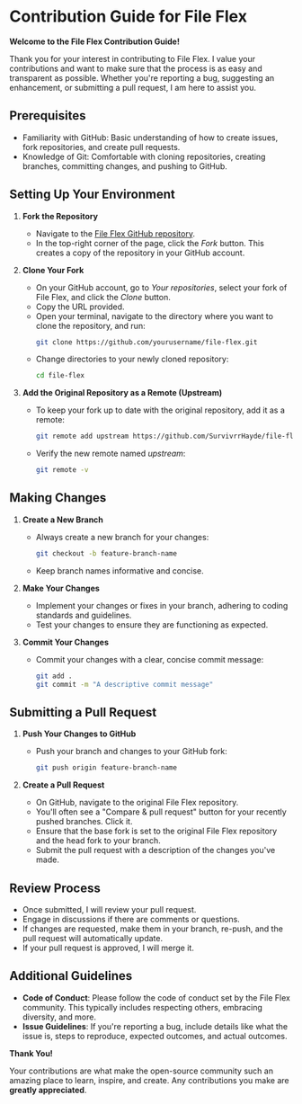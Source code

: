 # Contribution Guide for File Flex

**Welcome to the File Flex Contribution Guide!**

Thank you for your interest in contributing to File Flex. I value your contributions and want to make sure that the process is as easy and transparent as possible. Whether you're reporting a bug, suggesting an enhancement, or submitting a pull request, I am here to assist you.

## Prerequisites

- Familiarity with GitHub: Basic understanding of how to create issues, fork repositories, and create pull requests.
- Knowledge of Git: Comfortable with cloning repositories, creating branches, committing changes, and pushing to GitHub.

## Setting Up Your Environment

1. **Fork the Repository**
   - Navigate to the [File Flex GitHub repository](https://github.com/SurvivrrHayde/file-flex).
   - In the top-right corner of the page, click the _Fork_ button. This creates a copy of the repository in your GitHub account.

2. **Clone Your Fork**
   - On your GitHub account, go to _Your repositories_, select your fork of File Flex, and click the _Clone_ button.
   - Copy the URL provided.
   - Open your terminal, navigate to the directory where you want to clone the repository, and run:
     ```bash
     git clone https://github.com/yourusername/file-flex.git
     ```
   - Change directories to your newly cloned repository:
     ```bash
     cd file-flex
     ```

3. **Add the Original Repository as a Remote (Upstream)**
   - To keep your fork up to date with the original repository, add it as a remote:
     ```bash
     git remote add upstream https://github.com/SurvivrrHayde/file-flex.git
     ```
   - Verify the new remote named _upstream_:
     ```bash
     git remote -v
     ```

## Making Changes

1. **Create a New Branch**
   - Always create a new branch for your changes:
     ```bash
     git checkout -b feature-branch-name
     ```
   - Keep branch names informative and concise.

2. **Make Your Changes**
   - Implement your changes or fixes in your branch, adhering to coding standards and guidelines.
   - Test your changes to ensure they are functioning as expected.

3. **Commit Your Changes**
   - Commit your changes with a clear, concise commit message:
     ```bash
     git add .
     git commit -m "A descriptive commit message"
     ```

## Submitting a Pull Request

1. **Push Your Changes to GitHub**
   - Push your branch and changes to your GitHub fork:
     ```bash
     git push origin feature-branch-name
     ```

2. **Create a Pull Request**
   - On GitHub, navigate to the original File Flex repository.
   - You'll often see a "Compare & pull request" button for your recently pushed branches. Click it.
   - Ensure that the base fork is set to the original File Flex repository and the head fork to your branch.
   - Submit the pull request with a description of the changes you've made.

## Review Process

- Once submitted, I will review your pull request.
- Engage in discussions if there are comments or questions.
- If changes are requested, make them in your branch, re-push, and the pull request will automatically update.
- If your pull request is approved, I will merge it.

## Additional Guidelines

- **Code of Conduct**: Please follow the code of conduct set by the File Flex community. This typically includes respecting others, embracing diversity, and more.
- **Issue Guidelines**: If you're reporting a bug, include details like what the issue is, steps to reproduce, expected outcomes, and actual outcomes.

**Thank You!**

Your contributions are what make the open-source community such an amazing place to learn, inspire, and create. Any contributions you make are **greatly appreciated**.
